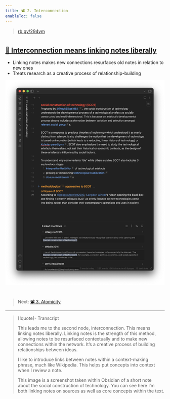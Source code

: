 ```yaml
---
title: 📽️ 2. Interconnection
enableToc: false
---
```



 > 
 > [rb.gy/294ym](https://rb.gy/294ym)

# 

## [📖 Interconnection means linking notes liberally](pa6c%20Interconnection.md)

* Linking notes makes new connections resurfaces old notes in relation to new ones
* Treats research as a creative process of relationship-building

![A screenshot fro Obsidian of a note titled "social construction of technology (SCOT)," which describes the theory with links to other concepts such as "relevant social group" and sources such as "@PinchBijker1985.".png](A%20screenshot%20fro%20Obsidian%20of%20a%20note%20titled%20"social%20construction%20of%20technology%20%28SCOT%29,"%20which%20describes%20the%20theory%20with%20links%20to%20other%20concepts%20such%20as%20"relevant%20social%20group"%20and%20sources%20such%20as%20"@PinchBijker1985.".png)

# 

 > 
 > Next: [📽️ 3. Atomicity](pr9c%20Atomicity.md)

---

 > 
 > \[!quote\]- Transcript
 > 
 > This leads me to the second node, interconnection. This means linking notes liberally. Linking notes is the strength of this method, allowing notes to be resurfaced contextually and to make new connections within the network. It’s a creative process of building relationships between ideas.
 > 
 > I like to introduce links between notes within a context-making phrase, much like Wikipedia. This helps put concepts into context when I review a note.
 > 
 > This image is a screenshot taken within Obsidian of a short note about the social construction of technology. You can see here I’m both linking notes on sources as well as core concepts within the text.
